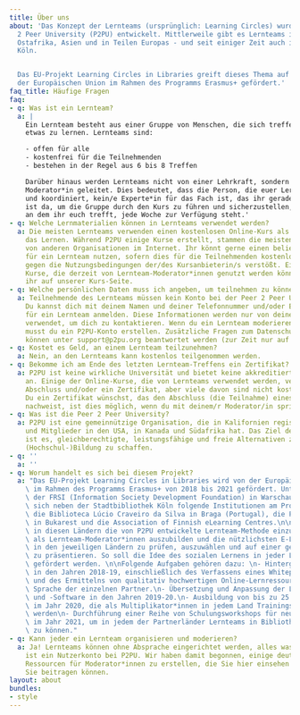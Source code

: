 ```yaml
---
title: Über uns
about: 'Das Konzept der Lernteams (ursprünglich: Learning Circles) wurde von der Peer
  2 Peer University (P2PU) entwickelt. Mittlerweile gibt es Lernteams in Nordamerika,
  Ostafrika, Asien und in Teilen Europas - und seit einiger Zeit auch in der Stadtbibliothek
  Köln.


  Das EU-Projekt Learning Circles in Libraries greift dieses Thema auf und wird von
  der Europäischen Union im Rahmen des Programms Erasmus+ gefördert.'
faq_title: Häufige Fragen
faq:
- q: Was ist ein Lernteam?
  a: |
    Ein Lernteam besteht aus einer Gruppe von Menschen, die sich treffen, um gemeinsam
    etwas zu lernen. Lernteams sind:

    - offen für alle
    - kostenfrei für die Teilnehmenden
    - bestehen in der Regel aus 6 bis 8 Treffen

    Darüber hinaus werden Lernteams nicht von einer Lehrkraft, sondern von einer/einem
    Moderator*in geleitet. Dies bedeutet, dass die Person, die euer Lernteam moderiert
    und koordiniert, kein/e Experte*in für das Fach ist, das ihr gerade lernt. Sie
    ist da, um die Gruppe durch den Kurs zu führen und sicherzustellen, dass der Ort,
    an dem ihr euch trefft, jede Woche zur Verfügung steht.'
- q: Welche Lernmaterialien können in Lernteams verwendet werden?
  a: Die meisten Lernteams verwenden einen kostenlosen Online-Kurs als Grundlage für
    das Lernen. Während P2PU einige Kurse erstellt, stammen die meisten Materialien
    von anderen Organisationen im Internet. Ihr könnt gerne einen beliebigen Kurs
    für ein Lernteam nutzen, sofern dies für die Teilnehmenden kostenlos ist und nicht
    gegen die Nutzungsbedingungen der/des Kursanbieterin/s verstößt. Eine Liste geprüfter
    Kurse, die derzeit von Lernteam-Moderator*innen genutzt werden können, findet
    ihr auf unserer Kurs-Seite.
- q: Welche persönlichen Daten muss ich angeben, um teilnehmen zu können?
  a: Teilnehmende des Lernteams müssen kein Konto bei der Peer 2 Peer University erstellen.
    Du kannst dich mit deinem Namen und deiner Telefonnummer und/oder E-Mail-Adresse
    für ein Lernteam anmelden. Diese Informationen werden nur von deinem/r Lernteam-Moderator/in
    verwendet, um dich zu kontaktieren. Wenn du ein Lernteam moderieren möchtest,
    musst du ein P2PU-Konto erstellen. Zusätzliche Fragen zum Datenschutz der Nutzenden
    können unter support@p2pu.org beantwortet werden (zur Zeit nur auf Englisch).
- q: Kostet es Geld, an einem Lernteam teilzunehmen?
  a: Nein, an den Lernteams kann kostenlos teilgenommen werden.
- q: Bekomme ich am Ende des letzten Lernteam-Treffens ein Zertifikat?
  a: P2PU ist keine wirkliche Universität und bietet keine akkreditierten Abschlüsse
    an. Einige der Online-Kurse, die von Lernteams verwendet werden, vergeben einen
    Abschluss und/oder ein Zertifikat, aber viele davon sind nicht kostenlos. Wenn
    Du ein Zertifikat wünschst, das den Abschluss (die Teilnahme) eines Lernteams
    nachweist, ist dies möglich, wenn du mit deinem/r Moderator/in sprichst.
- q: Was ist die Peer 2 Peer University?
  a: P2PU ist eine gemeinnützige Organisation, die in Kalifornien registriert ist
    und Mitglieder in den USA, in Kanada und Südafrika hat. Das Ziel der Organisation
    ist es, gleichberechtigte, leistungsfähige und freie Alternativen zur allgemeinen
    (Hochschul-)Bildung zu schaffen.
- q: ''
  a: ''
- q: Worum handelt es sich bei diesem Projekt?
  a: "Das EU-Projekt Learning Circles in Libraries wird von der Europäischen Union\
    \ im Rahmen des Programms Erasmus+ von 2018 bis 2021 gefördert. Unter der Leitung\
    \ der FRSI (Information Society Development Foundation) in Warschau beteiligen\
    \ sich neben der Stadtbibliothek Köln folgende Institutionen am Projekt: P2PU,\
    \ die Biblioteca Lúcio Craveiro da Silva in Braga (Portugal), die Progressfoundation\
    \ in Bukarest und die Association of Finnish eLearning Centres.\n\nZiel ist es,\
    \ in diesen Ländern die von P2PU entwickelte Lernteam-Methode einzuführen, Bibliothekar*innen\
    \ als Lernteam-Moderator*innen auszubilden und die nützlichsten E-Learning Angebote\
    \ in den jeweiligen Ländern zu prüfen, auszuwählen und auf einer gemeinsamen Plattform\
    \ zu präsentieren. So soll die Idee des sozialen Lernens in jeder Lebensphase\
    \ gefördert werden. \n\nFolgende Aufgaben gehören dazu: \n- Hintergrundrecherche\
    \ in den Jahren 2018-19, einschließlich des Verfassens eines Whitepapers zur Erwachsenenbildung\
    \ und des Ermittelns von qualitativ hochwertigen Online-Lernressourcen in der\
    \ Sprache der einzelnen Partner.\n- Übersetzung und Anpassung der Lernteam-Methodik\
    \ und -Software in den Jahren 2019-20.\n- Ausbildung von bis zu 25 Lernteam-Organisator*innen\
    \ im Jahr 2020, die als Multiplikator*innen in jedem Land Trainingsworkshops durchführen\
    \ werden\n- Durchführung einer Reihe von Schulungsworkshops für neue Lernteammoderator*innen\
    \ im Jahr 2021, um in jedem der Partnerländer Lernteams in Bibliotheken anbieten\
    \ zu können."
- q: Kann jeder ein Lernteam organisieren und moderieren?
  a: Ja! Lernteams können ohne Absprache eingerichtet werden, alles was Sie benötigen,
    ist ein Nutzerkonto bei P2PU. Wir haben damit begonnen, einige deutschsprachige
    Ressourcen für Moderator*innen zu erstellen, die Sie hier einsehen und zu denen
    Sie beitragen können.
layout: about
bundles:
- style
---
```

